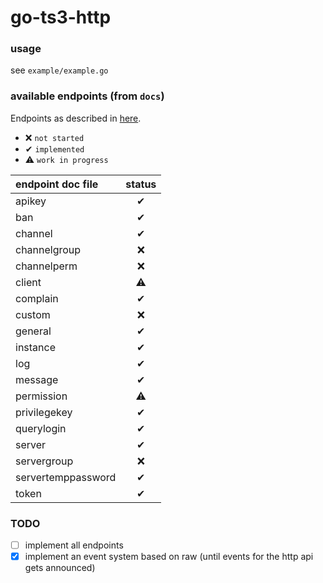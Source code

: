 # go-ts3-http

### usage
see `example/example.go`

### available endpoints (from `docs`)
Endpoints as described in [here](https://community.teamspeak.com/t/webquery-discussion-help-3-12-0-onwards/7184).

- ❌ `not started`
- ✔ `implemented`
- ⚠ `work in progress`

| endpoint doc file | status |
|:---|:---:|
| apikey | ✔ |
| ban | ✔ |
| channel | ✔ |
| channelgroup | ❌ |
| channelperm | ❌ |
| client | ⚠ |
| complain | ✔ |
| custom | ❌ |
| general | ✔ |
| instance | ✔ |
| log | ✔ |
| message | ✔ |
| permission | ⚠ |
| privilegekey | ✔ |
| querylogin | ✔ |
| server | ✔ |
| servergroup | ❌ |
| servertemppassword | ✔ |
| token | ✔ |

### TODO
- [ ] implement all endpoints
- [x] implement an event system based on raw (until events for the http api gets announced)